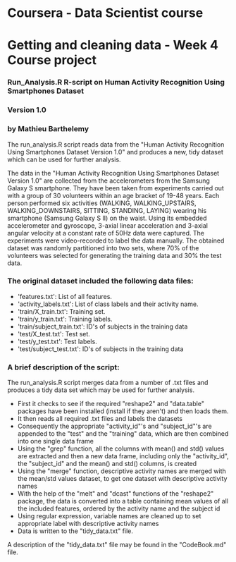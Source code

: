 # Coursera - Data Scientist course
# Getting and cleaning data - Week 4 Course project

### Run_Analysis.R R-script on Human Activity Recognition Using Smartphones Dataset 
### Version 1.0
### by Mathieu Barthelemy

The run_analysis.R script reads data from the "Human Activity Recognition Using Smartphones Dataset Version 1.0" and produces a new, tidy dataset which can be used for further analysis.

The data in the "Human Activity Recognition Using Smartphones Dataset Version 1.0" are collected from the accelerometers from the Samsung Galaxy S smartphone.
They have been taken from experiments carried out with a group of 30 volunteers within an age bracket of 19-48 years. Each person performed six activities (WALKING, WALKING_UPSTAIRS, WALKING_DOWNSTAIRS, SITTING, STANDING, LAYING) wearing his smartphone (Samsung Galaxy S II) on the waist. Using its embedded accelerometer and gyroscope, 3-axial linear acceleration and 3-axial angular velocity at a constant rate of 50Hz data were captured. The experiments were video-recorded to label the data manually. The obtained dataset was randomly partitioned into two sets, where 70% of the volunteers was selected for generating the training data and 30% the test data.

### The original dataset included the following data files:

- 'features.txt': List of all features.
- 'activity_labels.txt': List of class labels and their activity name.
- 'train/X_train.txt': Training set.
- 'train/y_train.txt': Training labels.
- 'train/subject_train.txt': ID's of subjects in the training data
- 'test/X_test.txt': Test set.
- 'test/y_test.txt': Test labels.
- 'test/subject_test.txt': ID's of subjects in the training data

### A brief description of the script:

The run_analysis.R script merges data from a number of .txt files and produces a tidy data set which may be used for further analysis.

- First it checks to see if the required "reshape2" and "data.table" packages have been installed (install if they aren't) and then loads them.
- It then reads all required .txt files and labels the datasets
- Consequently the appropriate "activity_id"'s and "subject_id"'s are appended to the "test" and the "training" data, which are then combined into one single data frame
- Using the "grep" function, all the columns with mean() and std() values are extracted and then a new data frame, including only the "activity_id", the "subject_id" and the mean() and std() columns, is created    
- Using the "merge" function, descriptive activity names are merged with the mean/std values dataset, to get one dataset with descriptive activity names
- With the help of the "melt" and "dcast" functions of the "reshape2" package, the data is converted into a table containing mean values of all the included features, ordered by the activity name and the subject id
- Using regular expression, variable names are cleaned up to set appropriate label with descriptive activity names
- Data is written to the "tidy_data.txt" file.

A description of the "tidy_data.txt" file may be found in the "CodeBook.md" file. 
